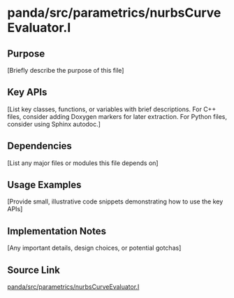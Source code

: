 # panda/src/parametrics/nurbsCurveEvaluator.I

## Purpose
[Briefly describe the purpose of this file]

## Key APIs
[List key classes, functions, or variables with brief descriptions.
For C++ files, consider adding Doxygen markers for later extraction.
For Python files, consider using Sphinx autodoc.]

## Dependencies
[List any major files or modules this file depends on]

## Usage Examples
[Provide small, illustrative code snippets demonstrating how to use the key APIs]

## Implementation Notes
[Any important details, design choices, or potential gotchas]

## Source Link
[panda/src/parametrics/nurbsCurveEvaluator.I](link_to_source_repository/panda/src/parametrics/nurbsCurveEvaluator.I)
